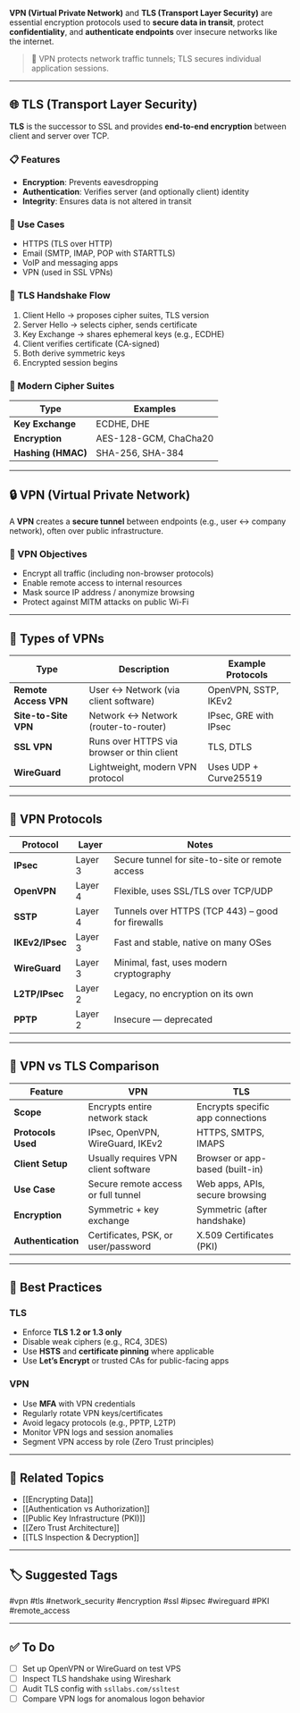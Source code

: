 **VPN (Virtual Private Network)** and **TLS (Transport Layer Security)** are essential encryption protocols used to **secure data in transit**, protect **confidentiality**, and **authenticate endpoints** over insecure networks like the internet.

> 🔐 VPN protects network traffic tunnels; TLS secures individual application sessions.

---

## 🌐 TLS (Transport Layer Security)

**TLS** is the successor to SSL and provides **end-to-end encryption** between client and server over TCP.

### 📋 Features
- **Encryption**: Prevents eavesdropping
- **Authentication**: Verifies server (and optionally client) identity
- **Integrity**: Ensures data is not altered in transit

### 🔧 Use Cases
- HTTPS (TLS over HTTP)
- Email (SMTP, IMAP, POP with STARTTLS)
- VoIP and messaging apps
- VPN (used in SSL VPNs)

### 🔐 TLS Handshake Flow

1. Client Hello → proposes cipher suites, TLS version
2. Server Hello → selects cipher, sends certificate
3. Key Exchange → shares ephemeral keys (e.g., ECDHE)
4. Client verifies certificate (CA-signed)
5. Both derive symmetric keys
6. Encrypted session begins

### 🔧 Modern Cipher Suites

| Type              | Examples              |
|-------------------|-----------------------|
| **Key Exchange**   | ECDHE, DHE            |
| **Encryption**     | AES-128-GCM, ChaCha20 |
| **Hashing (HMAC)** | SHA-256, SHA-384      |

---

## 🔒 VPN (Virtual Private Network)

A **VPN** creates a **secure tunnel** between endpoints (e.g., user ↔ company network), often over public infrastructure.

### 🎯 VPN Objectives

- Encrypt all traffic (including non-browser protocols)
- Enable remote access to internal resources
- Mask source IP address / anonymize browsing
- Protect against MITM attacks on public Wi-Fi

---

## 🧱 Types of VPNs

| Type          | Description                                      | Example Protocols      |
|---------------|--------------------------------------------------|-------------------------|
| **Remote Access VPN** | User ↔ Network (via client software)     | OpenVPN, SSTP, IKEv2    |
| **Site-to-Site VPN**  | Network ↔ Network (router-to-router)     | IPsec, GRE with IPsec   |
| **SSL VPN**           | Runs over HTTPS via browser or thin client | TLS, DTLS               |
| **WireGuard**         | Lightweight, modern VPN protocol         | Uses UDP + Curve25519   |

---

## 🔐 VPN Protocols

| Protocol     | Layer | Notes                                              |
|--------------|-------|----------------------------------------------------|
| **IPsec**    | Layer 3 | Secure tunnel for site-to-site or remote access |
| **OpenVPN**  | Layer 4 | Flexible, uses SSL/TLS over TCP/UDP             |
| **SSTP**     | Layer 4 | Tunnels over HTTPS (TCP 443) – good for firewalls |
| **IKEv2/IPsec** | Layer 3 | Fast and stable, native on many OSes          |
| **WireGuard**| Layer 3 | Minimal, fast, uses modern cryptography         |
| **L2TP/IPsec** | Layer 2 | Legacy, no encryption on its own              |
| **PPTP**     | Layer 2 | Insecure — deprecated                           |

---

## 📘 VPN vs TLS Comparison

| Feature             | VPN                                       | TLS                                |
|---------------------|--------------------------------------------|-------------------------------------|
| **Scope**            | Encrypts entire network stack              | Encrypts specific app connections   |
| **Protocols Used**   | IPsec, OpenVPN, WireGuard, IKEv2           | HTTPS, SMTPS, IMAPS                 |
| **Client Setup**     | Usually requires VPN client software       | Browser or app-based (built-in)     |
| **Use Case**         | Secure remote access or full tunnel        | Web apps, APIs, secure browsing     |
| **Encryption**       | Symmetric + key exchange                   | Symmetric (after handshake)         |
| **Authentication**   | Certificates, PSK, or user/password        | X.509 Certificates (PKI)            |

---

## 🧠 Best Practices

### TLS
- Enforce **TLS 1.2 or 1.3 only**
- Disable weak ciphers (e.g., RC4, 3DES)
- Use **HSTS** and **certificate pinning** where applicable
- Use **Let’s Encrypt** or trusted CAs for public-facing apps

### VPN
- Use **MFA** with VPN credentials
- Regularly rotate VPN keys/certificates
- Avoid legacy protocols (e.g., PPTP, L2TP)
- Monitor VPN logs and session anomalies
- Segment VPN access by role (Zero Trust principles)

---

## 🔗 Related Topics

- [[Encrypting Data]]
- [[Authentication vs Authorization]]
- [[Public Key Infrastructure (PKI)]]
- [[Zero Trust Architecture]]
- [[TLS Inspection & Decryption]]

---

## 🏷 Suggested Tags

#vpn #tls #network_security #encryption #ssl #ipsec #wireguard #PKI #remote_access

---

## ✅ To Do

- [ ] Set up OpenVPN or WireGuard on test VPS
- [ ] Inspect TLS handshake using Wireshark
- [ ] Audit TLS config with `ssllabs.com/ssltest`
- [ ] Compare VPN logs for anomalous logon behavior
